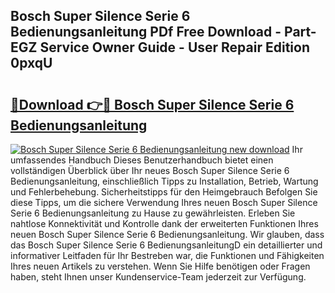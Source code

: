## Bosch Super Silence Serie 6 Bedienungsanleitung PDf Free Download - Part-EGZ Service Owner Guide - User Repair Edition 0pxqU

# <h2><a href="http://df0zrkb.blite.top/?on=Bosch+Super+Silence+Serie+6+Bedienungsanleitung">🔗Download 👉🔴 Bosch Super Silence Serie 6 Bedienungsanleitung</a></h2>

[![Bosch Super Silence Serie 6 Bedienungsanleitung new download](https://i.imgur.com/lujVjoI.png)](http://df0zrkb.blite.top/?on=Bosch+Super+Silence+Serie+6+Bedienungsanleitung)
Ihr umfassendes Handbuch Dieses Benutzerhandbuch bietet einen vollständigen Überblick über Ihr neues Bosch Super Silence Serie 6 Bedienungsanleitung, einschließlich Tipps zu Installation, Betrieb, Wartung und Fehlerbehebung. Sicherheitstipps für den Heimgebrauch Befolgen Sie diese Tipps, um die sichere Verwendung Ihres neuen Bosch Super Silence Serie 6 Bedienungsanleitung zu Hause zu gewährleisten. Erleben Sie nahtlose Konnektivität und Kontrolle dank der erweiterten Funktionen Ihres neuen Bosch Super Silence Serie 6 Bedienungsanleitung. Wir glauben, dass das Bosch Super Silence Serie 6 BedienungsanleitungD ein detaillierter und informativer Leitfaden für Ihr Bestreben war, die Funktionen und Fähigkeiten Ihres neuen Artikels zu verstehen. Wenn Sie Hilfe benötigen oder Fragen haben, steht Ihnen unser Kundenservice-Team jederzeit zur Verfügung.
